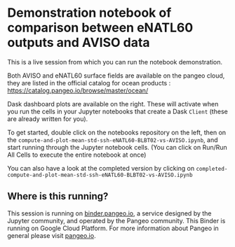 # Demonstration notebook of comparison between eNATL60 outputs and AVISO data 

This is a live session from which you can run the notebook demonstration.

Both AVISO and eNATL60 surface fields are available on the pangeo cloud, 
they are listed in the official catalog for ocean products : https://catalog.pangeo.io/browse/master/ocean/

Dask dashboard plots are available on the right.  These will activate when you
run the cells in your Jupyter notebooks that create a Dask `Client` (these are already written for you).

To get started, double click on the notebooks repository on the left, then on the `compute-and-plot-mean-std-ssh-eNATL60-BLBT02-vs-AVISO.ipynb`,
and start running through the Jupyter notebook cells. (You can click on Run/Run All Cells to execute the entire notebook at once)

You can also have a look at the completed version by clicking on `completed-compute-and-plot-mean-std-ssh-eNATL60-BLBT02-vs-AVISO.ipynb`

## Where is this running?

This session is running on [binder.pangeo.io](http://binder.pangeo.io), a service designed by the Jupyter community, 
and operated by the Pangeo community. This Binder is running on Google Cloud Platform.
For more information about Pangeo in general please visit [pangeo.io](https://pangeo.io).
